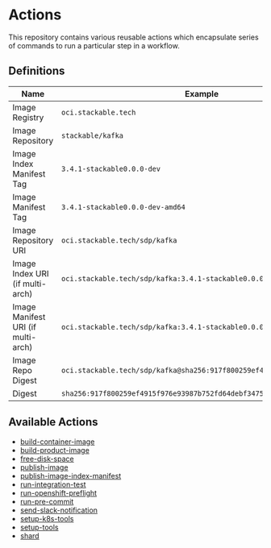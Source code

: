 # Actions

This repository contains various reusable actions which encapsulate series of commands to run a
particular step in a workflow.

## Definitions

| Name                               | Example                                                                |
| ---------------------------------- | ---------------------------------------------------------------------- |
| Image Registry                     | `oci.stackable.tech`                                                |
| Image Repository                   | `stackable/kafka`                                                      |
| Image Index Manifest Tag           | `3.4.1-stackable0.0.0-dev`                                             |
| Image Manifest Tag                 | `3.4.1-stackable0.0.0-dev-amd64`                                       |
| Image Repository URI               | `oci.stackable.tech/sdp/kafka`                                |
| Image Index URI (if multi-arch)    | `oci.stackable.tech/sdp/kafka:3.4.1-stackable0.0.0-dev`       |
| Image Manifest URI (if multi-arch) | `oci.stackable.tech/sdp/kafka:3.4.1-stackable0.0.0-dev-amd64` |
| Image Repo Digest                  | `oci.stackable.tech/sdp/kafka@sha256:917f800259ef4915f976...` |
| Digest                             | `sha256:917f800259ef4915f976e93987b752fd64debf347568610d7f685d2022...` |

## Available Actions

<!-- start:links: autogenerated by .scripts/local/update_readme_list.sh -->
- [build-container-image](./build-container-image/README.md)
- [build-product-image](./build-product-image/README.md)
- [free-disk-space](./free-disk-space/README.md)
- [publish-image](./publish-image/README.md)
- [publish-image-index-manifest](./publish-image-index-manifest/README.md)
- [run-integration-test](./run-integration-test/README.md)
- [run-openshift-preflight](./run-openshift-preflight/README.md)
- [run-pre-commit](./run-pre-commit/README.md)
- [send-slack-notification](./send-slack-notification/README.md)
- [setup-k8s-tools](./setup-k8s-tools/README.md)
- [setup-tools](./setup-tools/README.md)
- [shard](./shard/README.md)
<!-- end:links -->
